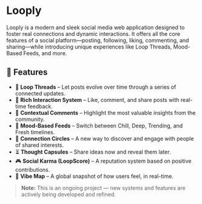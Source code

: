 # Looply

Looply is a modern and sleek social media web application designed to foster real connections and dynamic interactions. It offers all the core features of a social platform—posting, following, liking, commenting, and sharing—while introducing unique experiences like Loop Threads, Mood-Based Feeds, and more.

## 🌟 Features

- 🔁 **Loop Threads** – Let posts evolve over time through a series of connected updates.  
- 💬 **Rich Interaction System** – Like, comment, and share posts with real-time feedback.  
- 🧠 **Contextual Comments** – Highlight the most valuable insights from the community.  
- 🎯 **Mood-Based Feeds** – Switch between Chill, Deep, Trending, and Fresh timelines.  
- 🔗 **Connection Circles** – A new way to discover and engage with people of shared interests.  
- ⏳ **Thought Capsules** – Share ideas now and reveal them later.  
- 🎮 **Social Karma (LoopScore)** – A reputation system based on positive contributions.  
- 📍 **Vibe Map** – A global snapshot of how users feel, in real-time.  

> **Note:** This is an ongoing project — new systems and features are actively being developed and refined.
